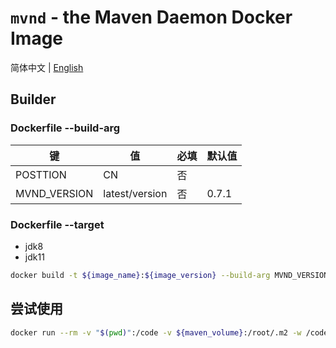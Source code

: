 # `mvnd` - the Maven Daemon Docker Image

简体中文 | [English](https://github.com/shencangsheng/mvnd)

## Builder

### Dockerfile --build-arg

|  键  |   值   | 必填  | 默认值|
|----|------|------|------|
|POSTTION|CN| 否 | |
|MVND_VERSION|latest/version| 否 | 0.7.1 |

### Dockerfile --target

* jdk8
* jdk11

```bash
docker build -t ${image_name}:${image_version} --build-arg MVND_VERSION=latest --target jdk11
```

## 尝试使用

```bash
docker run --rm -v "$(pwd)":/code -v ${maven_volume}:/root/.m2 -w /code ${image_name}:${image_version} mvnd clean install
```